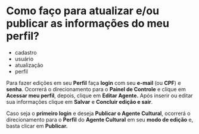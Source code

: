 # Como faço para atualizar e/ou publicar as informações do meu perfil?

- cadastro
- usuário
- atualização
- perfil

Para fazer edições em seu <b>Perfil</b> faça <b>login</b> com seu <b>e-mail</b> (ou <b>CPF</b>) e <b>senha</b>. 
Ocorrerá o direcionamento para o <b>Painel de Controle</b> e clique em <b>Acessar meu perfil</b>, depois, clique em <b>Editar Agente.</b>
Após inserir ou editar sua informações clique em <b>Salvar</b> e <b>Concluir edição e sair</b>. 

Caso seja o <b>primeiro login</b> e deseja <b>Publicar o Agente Cultural</b>, ocorrerá o direcionamento para o <b>Perfil</b> do <b>Agente Cultural</b> em seu <b>modo de edição</b> e, basta clicar em <b>Publicar.</b> 
